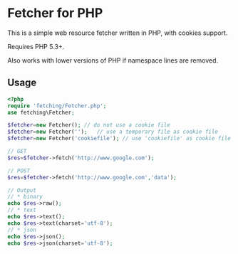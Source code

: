 Fetcher for PHP
===

This is a simple web resource fetcher written in PHP,
with cookies support.

Requires PHP 5.3+.

Also works with lower versions of PHP if namespace lines are removed.

Usage
---
``` php
<?php
require 'fetching/Fetcher.php';
use fetching\Fetcher;

$fetcher=new Fetcher();	// do not use a cookie file
$fetcher=new Fetcher('');	// use a temporary file as cookie file
$fetcher=new Fetcher('cookiefile');	// use 'cookiefile' as cookie file

// GET
$res=$fetcher->fetch('http://www.google.com');

// POST
$res=$fetcher->fetch('http://www.google.com','data');

// Output
// * binary
echo $res->raw();
// * text
echo $res->text();
echo $res->text(charset='utf-8');
// * json
echo $res->json();
echo $res->json(charset='utf-8');
```
